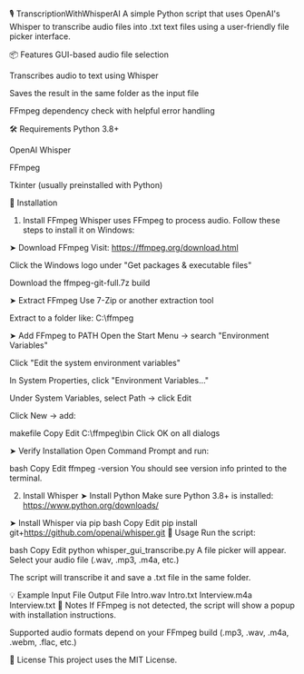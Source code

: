 🎙️ TranscriptionWithWhisperAI
A simple Python script that uses OpenAI's Whisper to transcribe audio files into .txt text files using a user-friendly file picker interface.

📦 Features
GUI-based audio file selection

Transcribes audio to text using Whisper

Saves the result in the same folder as the input file

FFmpeg dependency check with helpful error handling

🛠️ Requirements
Python 3.8+

OpenAI Whisper

FFmpeg

Tkinter (usually preinstalled with Python)

🧩 Installation
1. Install FFmpeg
Whisper uses FFmpeg to process audio. Follow these steps to install it on Windows:

➤ Download FFmpeg
Visit: https://ffmpeg.org/download.html

Click the Windows logo under "Get packages & executable files"

Download the ffmpeg-git-full.7z build

➤ Extract FFmpeg
Use 7-Zip or another extraction tool

Extract to a folder like: C:\ffmpeg

➤ Add FFmpeg to PATH
Open the Start Menu → search "Environment Variables"

Click "Edit the system environment variables"

In System Properties, click "Environment Variables…"

Under System Variables, select Path → click Edit

Click New → add:

makefile
Copy
Edit
C:\ffmpeg\bin
Click OK on all dialogs

➤ Verify Installation
Open Command Prompt and run:

bash
Copy
Edit
ffmpeg -version
You should see version info printed to the terminal.

2. Install Whisper
➤ Install Python
Make sure Python 3.8+ is installed:
https://www.python.org/downloads/

➤ Install Whisper via pip
bash
Copy
Edit
pip install git+https://github.com/openai/whisper.git
🚀 Usage
Run the script:

bash
Copy
Edit
python whisper_gui_transcribe.py
A file picker will appear. Select your audio file (.wav, .mp3, .m4a, etc.)

The script will transcribe it and save a .txt file in the same folder.

💡 Example
Input File	Output File
Intro.wav	Intro.txt
Interview.m4a	Interview.txt
📌 Notes
If FFmpeg is not detected, the script will show a popup with installation instructions.

Supported audio formats depend on your FFmpeg build (.mp3, .wav, .m4a, .webm, .flac, etc.)

🧠 License
This project uses the MIT License.

